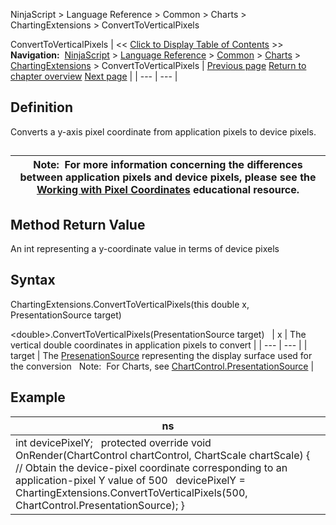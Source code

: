 ﻿
NinjaScript \> Language Reference \> Common \> Charts \> ChartingExtensions \> ConvertToVerticalPixels

ConvertToVerticalPixels
| \<\< [Click to Display Table of Contents](converttoverticalpixels2.md) \>\> **Navigation:**     [NinjaScript](ninjascript-1.md) \> [Language Reference](language_reference_wip-1.md) \> [Common](common-1.md) \> [Charts](chart-1.md) \> [ChartingExtensions](chartingextensions-1.md) \> ConvertToVerticalPixels | [Previous page](converttohorizontalpixels-1.md) [Return to chapter overview](chartingextensions-1.md) [Next page](chartpanel-1.md) |
| --- | --- |
## Definition
Converts a y\-axis pixel coordinate from application pixels to device pixels.
## 
| Note:  For more information concerning the differences between application pixels and device pixels, please see the [Working with Pixel Coordinates](working_with_pixel_coordinates-1.md) educational resource. |
| --- |

## 
## 
## Method Return Value
An int representing a y\-coordinate value in terms of device pixels
## 
## Syntax
ChartingExtensions.ConvertToVerticalPixels(this double x, PresentationSource target)  

\<double\>.ConvertToVerticalPixels(PresentationSource target)
 
| x | The vertical double coordinates in application pixels to convert |
| --- | --- |
| target | The [PresenationSource](https://msdn.microsoft.com/en-us/library/system.windows.presentationsource(v=vs.110).aspx) representing the display surface used for the conversion   Note:  For Charts, see [ChartControl.PresentationSource](presentationsource-1.md) |

## 
## 
## Example
| ns |
| --- |
| int devicePixelY;   protected override void OnRender(ChartControl chartControl, ChartScale chartScale) {    // Obtain the device\-pixel coordinate corresponding to an application\-pixel Y value of 500    devicePixelY \= ChartingExtensions.ConvertToVerticalPixels(500, ChartControl.PresentationSource); } |
